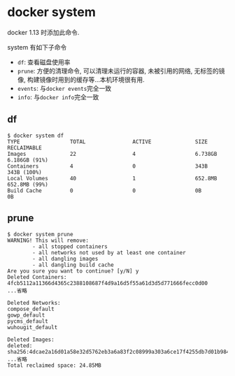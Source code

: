 # docker system

docker 1.13 时添加此命令.

system 有如下子命令

- `df`:     查看磁盘使用率
- `prune`:  方便的清理命令, 可以清理未运行的容器, 未被引用的网络, 无标签的镜像, 构建镜像时用到的缓存等...本机环境很有用.
- `events`: 与`docker events`完全一致
- `info`:   与`docker info`完全一致

## df

```
$ docker system df
TYPE                TOTAL               ACTIVE              SIZE                RECLAIMABLE
Images              22                  4                   6.738GB             6.186GB (91%)
Containers          4                   0                   343B                343B (100%)
Local Volumes       40                  1                   652.8MB             652.8MB (99%)
Build Cache         0                   0                   0B                  0B
```

## prune

```console
$ docker system prune
WARNING! This will remove:
        - all stopped containers
        - all networks not used by at least one container
        - all dangling images
        - all dangling build cache
Are you sure you want to continue? [y/N] y
Deleted Containers:
4fcb5112a11366d4365c2388108687f4d9a16d5f55a61d3d5d771666fecc0d00
...省略

Deleted Networks:
compose_default
gowp_default
pycms_default
wuhougit_default

Deleted Images:
deleted: sha256:4dcae2a16d01a58e32d5762eb3a6a83f2c08999a303a6ce17f4255db7d01b984
...省略
Total reclaimed space: 24.85MB
```
